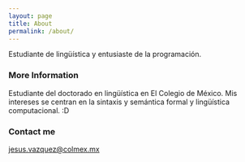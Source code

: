 ```yaml
---
layout: page
title: About
permalink: /about/
---
```


Estudiante de lingüística y entusiaste de la programación.

### More Information

Estudiante del doctorado en lingüística en El Colegio de México. Mis intereses se centran en la sintaxis y semántica formal y lingüística computacional. :D

### Contact me

[jesus.vazquez@colmex.mx](jesus.vazquez@colmex.mx)
